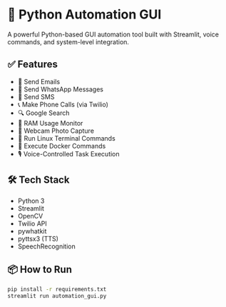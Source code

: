 # 🧠 Python Automation GUI

A powerful Python-based GUI automation tool built with Streamlit, voice commands, and system-level integration.

## ✅ Features

- 📧 Send Emails
- 💬 Send WhatsApp Messages
- 📱 Send SMS
- 📞 Make Phone Calls (via Twilio)
- 🔍 Google Search
- 🧠 RAM Usage Monitor
- 📸 Webcam Photo Capture
- 🐧 Run Linux Terminal Commands
- 🐳 Execute Docker Commands
- 🎙️ Voice-Controlled Task Execution

## 🛠️ Tech Stack

- Python 3
- Streamlit
- OpenCV
- Twilio API
- pywhatkit
- pyttsx3 (TTS)
- SpeechRecognition

## 📦 How to Run

```bash
pip install -r requirements.txt
streamlit run automation_gui.py
